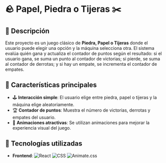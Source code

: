 <h1>🪨 Papel, Piedra o Tijeras ✂️</h1>

<h2>📝 Descripción</h2>
<p>Este proyecto es un juego clásico de <strong>Piedra, Papel o Tijeras</strong> donde el usuario puede elegir una opción y la máquina selecciona otra. El sistema evalúa quién gana y actualiza el contador de puntos según el resultado: si el usuario gana, se suma un punto al contador de victorias; si pierde, se suma al contador de derrotas; y si hay un empate, se incrementa el contador de empates.</p>

<h2>🌟 Características principales</h2>
<ul>
  <li>🕹️ <strong>Interacción simple</strong>: El usuario elige entre piedra, papel o tijeras y la máquina elige aleatoriamente.</li>
  <li>🏆 <strong>Contador de puntos</strong>: Muestra el número de victorias, derrotas y empates del usuario.</li>
  <li>🎉 <strong>Animaciones atractivas</strong>: Se utilizan animaciones para mejorar la experiencia visual del juego.</li>
</ul>

<h2>🚀 Tecnologías utilizadas</h2>

<ul>
  <li><strong>Frontend</strong>:
    <img src="https://img.shields.io/badge/React-61DAFB?style=flat-square&logo=react&logoColor=white" alt="React" />
    <img src="https://img.shields.io/badge/CSS-1572B6?style=flat-square&logo=css3&logoColor=white" alt="CSS" />
    <img src="https://img.shields.io/badge/Animate.css-00A8E1?style=flat-square&logo=css3&logoColor=white" alt="Animate.css" />
  </li>
</ul>
